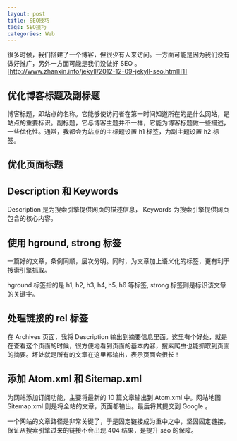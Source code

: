 ```yaml
---
layout: post
title: SEO技巧
tags: SEO技巧
categories: Web
---
```



很多时候，我们搭建了一个博客，但很少有人来访问。一方面可能是因为我们没有做好推广，另外一方面可能是我们没做好 SEO 。
[http://www.zhanxin.info/jekyll/2012-12-09-jekyll-seo.html][1]


## 优化博客标题及副标题
博客标题，即站点的名称。它能够使访问者在第一时间知道所在的是什么网站，是站点的重要标识。副标题，它与博客主题并不一样，它能为博客标题做一些描述，一些优化性。通常，我都会为站点的主标题设置 h1 标签，为副主题设置 h2 标签。




## 优化页面标题




## Description 和 Keywords

Description 是为搜索引擎提供网页的描述信息，
Keywords 为搜索引擎提供网页包含的核心内容。





## 使用 hground, strong 标签
一篇好的文章，条例同顺，层次分明。同时，为文章加上语义化的标签，更有利于搜索引擎抓取。

hground 标签指的是 h1, h2, h3, h4, h5, h6 等标签, strong 标签则是标识该文章的关键字。


## 处理链接的 rel 标签

在 Archives 页面，我将 Description 输出到摘要信息里面。这里有个好处，就是在查看这个页面的时候，很方便地看到页面的基本内容，搜索爬虫也能抓取到页面的摘要。坏处就是所有的文章在这里都输出，表示页面会很长！


## 添加 Atom.xml 和 Sitemap.xml
为网站添加订阅功能，主要将最新的 10 篇文章输出到 Atom.xml 中。网站地图 Sitemap.xml 则是将全站的文章，页面都输出。最后将其提交到 Google 。


一个网站的文章路径是非常关键了，于是固定链接成为重中之中，坚固固定链接，保证从搜索引擎过来的链接不会出现 404 结果，是提升 seo 的保障。




[1]:	http://www.zhanxin.info/jekyll/2012-12-09-jekyll-seo.html